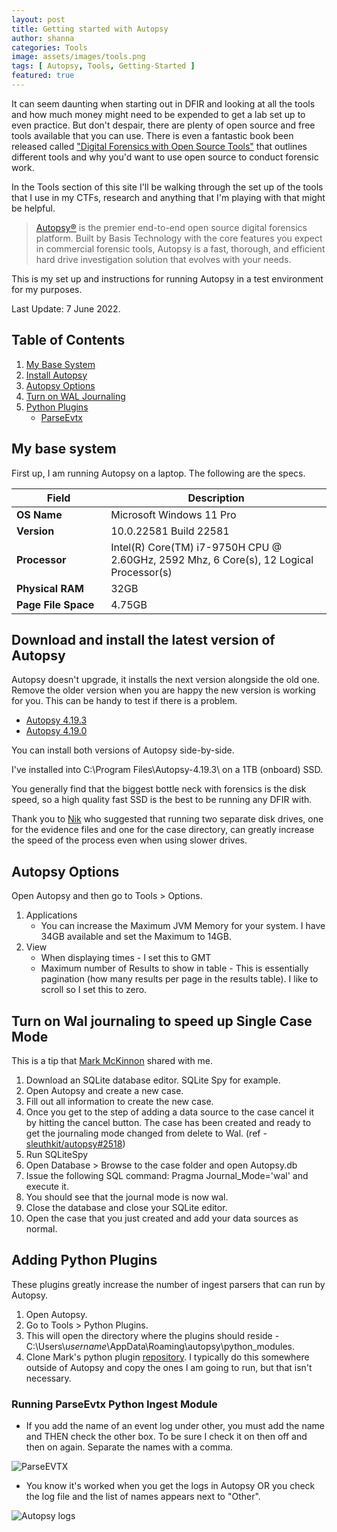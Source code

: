 ```yaml
---
layout: post
title: Getting started with Autopsy
author: shanna
categories: Tools
image: assets/images/tools.png
tags: [ Autopsy, Tools, Getting-Started ]
featured: true
---
```

It can seem daunting when starting out in DFIR and looking at all the tools and how much money might need to be expended to get a lab set up to even practice. But don't despair, there are plenty of open source and free tools available that you can use. There is even a fantastic book been released called <a href="https://www.amazon.com.au/Digital-Forensics-Open-Source-Tools">"Digital Forensics with Open Source Tools"</a> that outlines different tools and why you'd want to use open source to conduct forensic work.

In the Tools section of this site I'll be walking through the set up of the tools that I use in my CTFs, research and anything that I'm playing with that might be helpful.

> <a href="https://www.autopsy.com/">Autopsy®</a> is the premier end-to-end open source digital forensics platform. Built by Basis Technology with the core features you expect in commercial forensic tools, Autopsy is a fast, thorough, and efficient hard drive investigation solution that evolves with your needs.

This is my set up and instructions for running Autopsy in a test environment for my purposes.

Last Update: 7 June 2022.

## Table of Contents
1. [My Base System](#MyBaseSystem)
2. [Install Autopsy](#InstallAutopsy)
3. [Autopsy Options](#AutopsyOptions)
4. [Turn on WAL Journaling](#WalJournaling)
5. [Python Plugins](#PythonPlugins)
   * [ParseEvtx](#Parse_Evtx)

## My base system <a name ="MyBaseSystem"></a>

First up, I am running Autopsy on a laptop. The following are the specs.
<table>
   <colgroup>
      <col width="30%" />
      <col width="70%" />
   </colgroup>
   <thead>
      <tr>
      <th>Field</th>
      <th>Description</th>
      </tr>
   </thead>
   <tbody>
      <tr>
      <td markdown="span"><b>OS Name</b></td>
      <td markdown="span">Microsoft Windows 11 Pro </td>
      </tr>
      <tr>
      <td markdown="span"><b>Version</b></td>
      <td markdown="span">10.0.22581 Build 22581</td>
      </tr>
      <tr>
      <td markdown="span"><b>Processor</b></td>
      <td markdown="span">Intel(R) Core(TM) i7-9750H CPU @ 2.60GHz, 2592 Mhz, 6 Core(s), 12 Logical Processor(s)</td>
      </tr>
      <tr>
      <td markdown="span"><b>Physical RAM</b></td>
      <td markdown="span">32GB</td>
      </tr>
      <tr>
      <td markdown="span"><b>Page File Space</b></td>
      <td markdown="span">4.75GB</td>
      </tr>
   </tbody>
</table>

## Download and install the latest version of Autopsy <a name ="InstallAutopsy"></a>

Autopsy doesn't upgrade, it installs the next version alongside the old one. Remove the older version when you are happy the new version is working for you. This can be handy to test if there is a problem.
   <ul>
   <li><a href="https://github.com/sleuthkit/autopsy/releases/download/autopsy-4.19.3/autopsy-4.19.3-64bit.msi">Autopsy 4.19.3</a></li>
   <li><a href="https://github.com/sleuthkit/autopsy/releases/download/autopsy-4.19.0/autopsy-4.19.0-64bit.msi">Autopsy 4.19.0</a></li>
   </ul>

You can install both versions of Autopsy side-by-side.

I've installed into C:\Program Files\Autopsy-4.19.3\ on a 1TB (onboard) SSD.

You generally find that the biggest bottle neck with forensics is the disk speed, so a high quality fast SSD is the best to be running any DFIR with.

Thank you to <a href="https://sleuthkit.discourse.group/t/autopsy-setup-help/3258">Nik</a> who suggested that running two separate disk drives, one for the evidence files and one for the case directory, can greatly increase the speed of the process even when using slower drives.

## Autopsy Options <a name ="AutopsyOptions"></a>
Open Autopsy and then go to Tools > Options.
1. Applications
   * You can increase the Maximum JVM Memory for your system. I have 34GB available and set the Maximum to 14GB.
2. View
   * When displaying times - I set this to GMT
   * Maximum number of Results to show in table - This is essentially pagination (how many results per page in the results table). I like to scroll so I set this to zero.

## Turn on Wal journaling to speed up Single Case Mode <a name ="WalJournaling"></a>

This is a tip that <a href="https://github.com/markmckinnon">Mark McKinnon</a> shared with me.
   <ol>
      <li>Download an SQLite database editor. SQLite Spy for example.</li>
      <li>Open Autopsy and create a new case.</li>
      <li>Fill out all information to create the new case.</li>
      <li>Once you get to the step of adding a data source to the case cancel it by hitting the cancel button.  The case has been created and ready to get the journaling mode changed from delete to Wal. (ref - <a href="https://github.com/sleuthkit/autopsy/issues/2518)">sleuthkit/autopsy#2518</a>)</li>
      <li>Run SQLiteSpy</li>
      <li>Open Database > Browse to the case folder and open Autopsy.db</li>
      <li>Issue the following SQL command: Pragma Journal_Mode='wal' and execute it.  </li>
      <li>You should see that the journal mode is now wal.</li>
      <li>Close the database and close your SQLite editor.</li>
      <li> Open the case that you just created and add your data sources as normal.</li>
   </ol>


## Adding Python Plugins <a name ="PythonPlugins"></a>

These plugins greatly increase the number of ingest parsers that can run by Autopsy. 
<ol>
   <li>Open Autopsy.</li>
   <li>Go to Tools > Python Plugins.</li>
   <li>This will open the directory where the plugins should reside - C:\Users\<i>username</i>\AppData\Roaming\autopsy\python_modules.</li>
   <li>Clone Mark's python plugin <a href="https://github.com/markmckinnon/Autopsy-Plugins">repository</a>. I typically do this somewhere outside of Autopsy and copy the ones I am going to run, but that isn't necessary.</li>
</ol>

### Running ParseEvtx Python Ingest Module <a name ="Parse_Evtx"></a>
<ul>
   <li>If you add the name of an event log under other, you must add the name and THEN check the other box. To be sure I check it on then off and then on again. Separate the names with a comma.</li></ul>

   ![ParseEVTX]({{site.baseurl}}/assets/images/posts/Autopsy_parse_evtx_other.png)

<ul>
   <li>You know it's worked when you get the logs in Autopsy OR you check the log file and the list of names appears next to "Other".</li></ul>
   
   ![Autopsy logs]({{site.baseurl}}/assets/images/posts/2022-04-01-05-08-51.png)